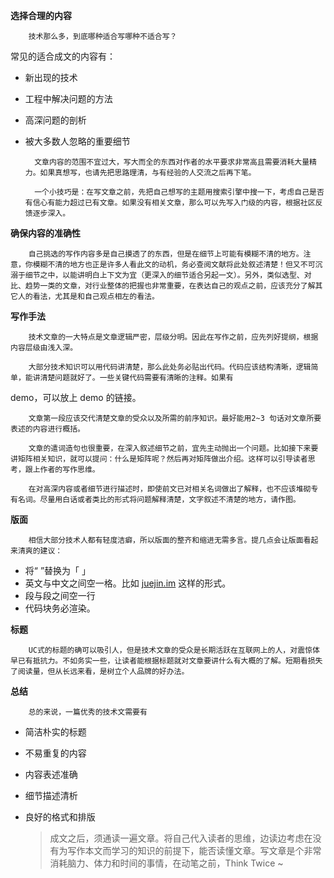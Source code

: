

**选择合理的内容**

```
    技术那么多，到底哪种适合写哪种不适合写？
```

常见的适合成文的内容有：

-   新出现的技术
    
-   工程中解决问题的方法
    
-   高深问题的剖析
    
-   被大多数人忽略的重要细节
    
    ```
      文章内容的范围不宜过大，写大而全的东西对作者的水平要求非常高且需要消耗大量精力。如果真想写，也请先把思路理清，与有经验的人交流之后再下笔。
    
      一个小技巧是：在写文章之前，先把自己想写的主题用搜索引擎中搜一下，考虑自己是否有信心有能力超过已有文章。如果没有相关文章，那么可以先写入门级的内容，根据社区反馈逐步深入。
    ```
    

**确保内容的准确性**

```
    自己挑选的写作内容多是自己摸透了的东西，但是在细节上可能有模糊不清的地方。注意，你模糊不清的地方也正是许多人看此文的动机，务必查阅文献将此处叙述清楚！但又不可沉溺于细节之中，以能讲明白上下文为宜（更深入的细节适合另起一文）。另外，类似选型、对比、趋势一类的文章，对行业整体的把握也非常重要，在表达自己的观点之前，应该充分了解其它人的看法，尤其是和自己观点相左的看法。
```

**写作手法**

```
    技术文章的一大特点是文章逻辑严密，层级分明。因此在写作之前，应先列好提纲，根据内容层级由浅入深。

    大部分技术知识可以用代码讲清楚，那么此处务必贴出代码。代码应该结构清晰，逻辑简单，能讲清楚问题就好了。一些关键代码需要有清晰的注释。如果有
```

demo，可以放上 demo 的链接。

```
    文章第一段应该交代清楚文章的受众以及所需的前序知识。最好能用2~3 句话对文章所要表述的内容进行概括。

    文章的遣词造句也很重要，在深入叙述细节之前，宜先主动抛出一个问题。比如接下来要讲矩阵相关知识，就可以提问：什么是矩阵呢？然后再对矩阵做出介绍。这样可以引导读者思考，跟上作者的写作思维。

    在对高深内容或者细节进行描述时，即使前文已对相关名词做出了解释，也不应该堆砌专有名词。尽量用白话或者类比的形式将问题解释清楚，文字叙述不清楚的地方，请作图。
```

**版面**

```
    相信大部分技术人都有轻度洁癖，所以版面的整齐和缩进无需多言。提几点会让版面看起来清爽的建议：
```

-   将“ ”替换为「 」
-   英文与中文之间空一格。比如 [juejin.im](http://juejin.im) 这样的形式。
-   段与段之间空一行
-   代码块务必渲染。

**标题**

```
    UC式的标题的确可以吸引人，但是技术文章的受众是长期活跃在互联网上的人，对震惊体早已有抵抗力。不如务实一些，让读者能根据标题就对文章要讲什么有大概的了解。短期看损失了阅读量，但从长远来看，是树立个人品牌的好办法。
```

**总结**

```
    总的来说，一篇优秀的技术文需要有
```

-   简洁朴实的标题
    
-   不易重复的内容
    
-   内容表述准确
    
-   细节描述清析
    
-   良好的格式和排版
    
    
    >  成文之后，须通读一遍文章。将自己代入读者的思维，边读边考虑在没有为写作本文而学习的知识的前提下，能否读懂文章。写文章是个非常消耗脑力、体力和时间的事情，在动笔之前，Think Twice ~